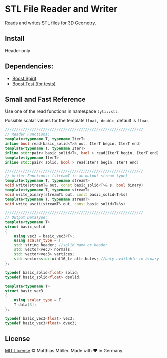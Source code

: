 # STL File Reader and Writer
Reads and writes STL files for 3D Geometry.

## Install
Header only

## Dependencies:
  - [Boost.Spirit](http://www.boost.org/)
  - [Boost.Test (for tests)](http://www.boost.org/)

## Small and Fast Reference
Use one of the read functions in namespace `tyti::stl`.

Possible scalar values for the template `float, double`, default is `float`.

```c++
//////////////////////////////////////////////////////////////
// Reader Functions:
template<typename T, typename IterT>
inline bool read(basic_solid<T>& out, IterT begin, IterT end)
template<typename T, typename IterT>
inline std::pair< basic_solid<T>, bool > read(IterT begin, IterT end)
template<typename IterT>
inline std::pair< solid, bool > read(IterT begin, IterT end)

//////////////////////////////////////////////////////////////
// Writer Functions: (streamT is an output stream type)
template<typename T, typename streamT>
void write(streamT& out, const basic_solid<T>& s, bool binary)
template<typename T, typename streamT>
void write_binary(streamT& out, const basic_solid<T>&s)
template<typename T, typename streamT>
void write_ascii(streamT& out, const basic_solid<T>&s)

//////////////////////////////////////////////////////////////
// Output DataType:
template<typename T>
struct basic_solid
{
    using vec3 = basic_vec3<T>;
    using scalar_type = T;
    std::string header; //solid name or header
    std::vector<vec3> normals;
    std::vector<vec3> vertices;
    std::vector<std::uint16_t> attributes; //only available in binary files
};

typedef basic_solid<float> solid;
typedef basic_solid<float> dsolid;

template<typename T>
struct basic_vec3
{
    using scalar_type = T;
    T data[3];
};

typedef basic_vec3<float> vec3;
typedef basic_vec3<float> dvec3;
```


## License

[MIT License](./LICENSE) © Matthias Möller. Made with ♥ in Germany.
